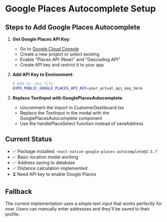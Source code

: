 # Google Places Autocomplete Setup

## Steps to Add Google Places Autocomplete

1. **Get Google Places API Key**:
   - Go to [Google Cloud Console](https://console.cloud.google.com/)
   - Create a new project or select existing
   - Enable "Places API (New)" and "Geocoding API"
   - Create API key and restrict it to your app

2. **Add API Key to Environment**:
   ```bash
   # Add to .env file
   EXPO_PUBLIC_GOOGLE_PLACES_API_KEY=your_actual_api_key_here
   ```

3. **Replace TextInput with GooglePlacesAutocomplete**:
   - Uncomment the import in CustomerDashboard.tsx
   - Replace the TextInput in the modal with the GooglePlacesAutocomplete component
   - Use the handlePlaceSelect function instead of saveAddress

## Current Status
- ✅ Package installed: `react-native-google-places-autocomplete@2.5.7`
- ✅ Basic location modal working
- ✅ Address saving to database
- ✅ Distance calculation implemented
- ⏳ Need API key to enable Google Places

## Fallback
The current implementation uses a simple text input that works perfectly for now.
Users can manually enter addresses and they'll be saved to their profile.

